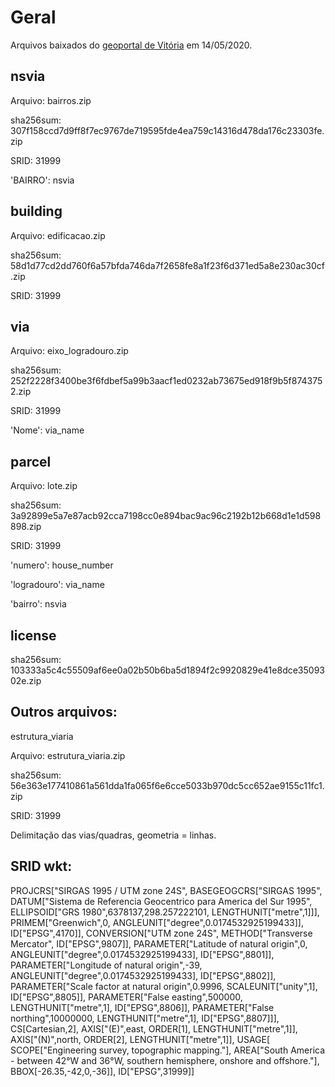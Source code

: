 # Geral

Arquivos baixados do [geoportal de Vitória](https://geoweb.vitoria.es.gov.br/#/shp) em 14/05/2020.



## nsvia

Arquivo: bairros.zip

sha256sum: 307f158ccd7d9ff8f7ec9767de719595fde4ea759c14316d478da176c23303fe.zip

SRID: 31999

'BAIRRO': nsvia



## building

Arquivo: edificacao.zip

sha256sum: 58d1d77cd2dd760f6a57bfda746da7f2658fe8a1f23f6d371ed5a8e230ac30cf.zip

SRID: 31999



## via

Arquivo: eixo_logradouro.zip

sha256sum: 252f2228f3400be3f6fdbef5a99b3aacf1ed0232ab73675ed918f9b5f8743752.zip

SRID: 31999

'Nome': via_name



## parcel

Arquivo: lote.zip

sha256sum: 3a92899e5a7e87acb92cca7198cc0e894bac9ac96c2192b12b668d1e1d598898.zip

SRID: 31999

'numero': house_number

'logradouro': via_name

'bairro': nsvia





## license

sha256sum: 103333a5c4c55509af6ee0a02b50b6ba5d1894f2c9920829e41e8dce3509302e.zip



## Outros arquivos:

estrutura_viaria

Arquivo: estrutura_viaria.zip

sha256sum: 56e363e177410861a561dda1fa065f6e6cce5033b970dc5cc652ae9155c11fc1.zip

SRID: 31999

Delimitação das vias/quadras, geometria = linhas.



## SRID wkt:

PROJCRS["SIRGAS 1995 / UTM zone 24S",
    BASEGEOGCRS["SIRGAS 1995",
        DATUM["Sistema de Referencia Geocentrico para America del Sur 1995",
            ELLIPSOID["GRS 1980",6378137,298.257222101,
                LENGTHUNIT["metre",1]]],
        PRIMEM["Greenwich",0,
            ANGLEUNIT["degree",0.0174532925199433]],
        ID["EPSG",4170]],
    CONVERSION["UTM zone 24S",
        METHOD["Transverse Mercator",
            ID["EPSG",9807]],
        PARAMETER["Latitude of natural origin",0,
            ANGLEUNIT["degree",0.0174532925199433],
            ID["EPSG",8801]],
        PARAMETER["Longitude of natural origin",-39,
            ANGLEUNIT["degree",0.0174532925199433],
            ID["EPSG",8802]],
        PARAMETER["Scale factor at natural origin",0.9996,
            SCALEUNIT["unity",1],
            ID["EPSG",8805]],
        PARAMETER["False easting",500000,
            LENGTHUNIT["metre",1],
            ID["EPSG",8806]],
        PARAMETER["False northing",10000000,
            LENGTHUNIT["metre",1],
            ID["EPSG",8807]]],
    CS[Cartesian,2],
        AXIS["(E)",east,
            ORDER[1],
            LENGTHUNIT["metre",1]],
        AXIS["(N)",north,
            ORDER[2],
            LENGTHUNIT["metre",1]],
    USAGE[
        SCOPE["Engineering survey, topographic mapping."],
        AREA["South America - between 42°W and 36°W, southern hemisphere, onshore and offshore."],
        BBOX[-26.35,-42,0,-36]],
    ID["EPSG",31999]]
